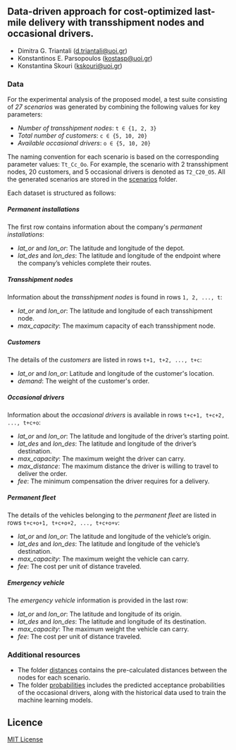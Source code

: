 ## Data-driven approach for cost-optimized last-mile delivery with transshipment nodes and occasional drivers.
- Dimitra G. Triantali (d.triantali@uoi.gr)
- Konstantinos E. Parsopoulos (kostasp@uoi.gr)
- Konstantina Skouri (kskouri@uoi.gr)

### Data

For the experimental analysis of the proposed model, a test suite consisting of *27 scenarios* was generated by combining the following values for key parameters:

- *Number of transshipment nodes*: `t ∈ {1, 2, 3}`
- *Total number of customers*: `c ∈ {5, 10, 20}`
- *Available occasional drivers*: `o ∈ {5, 10, 20}`

The naming convention for each scenario is based on the corresponding parameter values: `Tt_Cc_Oo`. For example, the scenario with 2 transshipment nodes, 20 customers, and 5 occasional drivers is denoted as `T2_C20_O5`. All the generated scenarios are stored in the [scenarios](https://github.com/DimitraTriantali/P70/tree/fa9a7eae01c4f540c02efa999c567fcbf00a21c3/data/scenarios) folder.

Each dataset is structured as follows:

##### Permanent installations
The first row contains information about the company's *permanent installations*:
- *lat_or* and *lon_or*: The latitude and longitude of the depot.
- *lat_des* and *lon_des*: The latitude and longitude of the endpoint where the company’s vehicles complete their routes.

##### Transshipment nodes
Information about the *transshipment nodes* is found in rows `1, 2, ..., t`:
- *lat_or* and *lon_or*: The latitude and longitude of each transshipment node.
- *max_capacity*: The maximum capacity of each transshipment node.

##### Customers
The details of the *customers* are listed in rows `t+1, t+2, ..., t+c`:
- *lat_or* and *lon_or*: Latitude and longitude of the customer's location.
- *demand*: The weight of the customer's order.

##### Occasional drivers
Information about the *occasional drivers* is available in rows `t+c+1, t+c+2, ..., t+c+o`:
- *lat_or* and *lon_or*: The latitude and longitude of the driver’s starting point.
- *lat_des* and *lon_des*: The latitude and longitude of the driver’s destination.
- *max_capacity*: The maximum weight the driver can carry.
- *max_distance*: The maximum distance the driver is willing to travel to deliver the order.
- *fee*: The minimum compensation the driver requires for a delivery.

##### Permanent fleet
The details of the vehicles belonging to the *permanent fleet* are listed in rows `t+c+o+1, t+c+o+2, ..., t+c+o+v`:
- *lat_or* and *lon_or*: The latitude and longitude of the vehicle’s origin.
- *lat_des* and *lon_des*: The latitude and longitude of the vehicle’s destination.
- *max_capacity*: The maximum weight the vehicle can carry.
- *fee*: The cost per unit of distance traveled.

##### Emergency vehicle
The *emergency vehicle* information is provided in the last row:
- *lat_or* and *lon_or*: The latitude and longitude of its origin.
- *lat_des* and *lon_des*: The latitude and longitude of its destination.
- *max_capacity*: The maximum weight the vehicle can carry.
- *fee*: The cost per unit of distance traveled.

### Additional resources
- The folder [distances](https://github.com/DimitraTriantali/P70/tree/fa9a7eae01c4f540c02efa999c567fcbf00a21c3/data/distances) contains the pre-calculated distances between the nodes for each scenario.
- The folder [probabilities](https://github.com/DimitraTriantali/P70/tree/fa9a7eae01c4f540c02efa999c567fcbf00a21c3/data/probabilities) includes the predicted acceptance probabilities of the occasional drivers, along with the historical data used to train the machine learning models.

## Licence

[MIT License](https://github.com/DimitraTriantali/P70/blob/fa9a7eae01c4f540c02efa999c567fcbf00a21c3/LICENSE)
